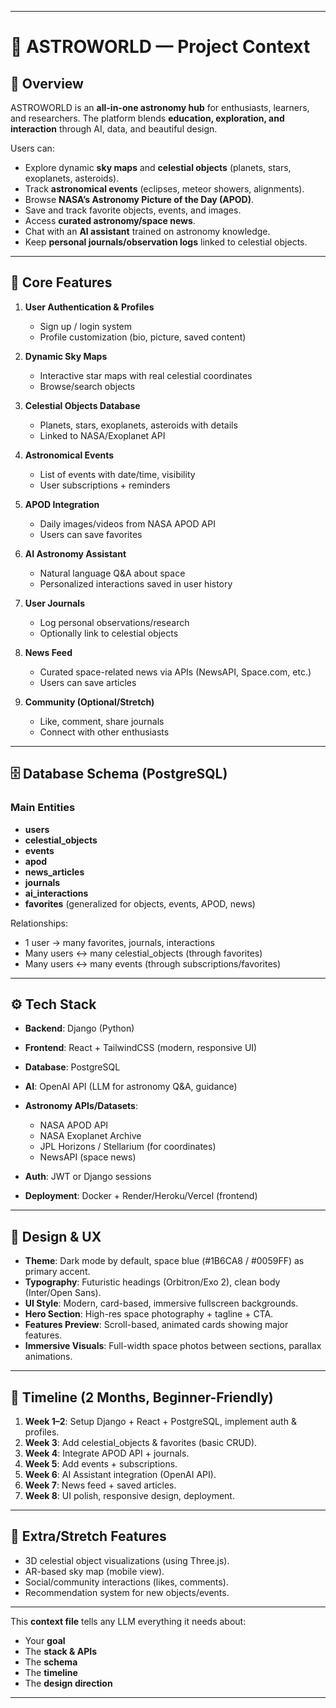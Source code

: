 

---

# 🌌 ASTROWORLD — Project Context

## 📖 Overview

ASTROWORLD is an **all-in-one astronomy hub** for enthusiasts, learners, and researchers.
The platform blends **education, exploration, and interaction** through AI, data, and beautiful design.

Users can:

* Explore dynamic **sky maps** and **celestial objects** (planets, stars, exoplanets, asteroids).
* Track **astronomical events** (eclipses, meteor showers, alignments).
* Browse **NASA’s Astronomy Picture of the Day (APOD)**.
* Save and track favorite objects, events, and images.
* Access **curated astronomy/space news**.
* Chat with an **AI assistant** trained on astronomy knowledge.
* Keep **personal journals/observation logs** linked to celestial objects.

---

## 🎯 Core Features

1. **User Authentication & Profiles**

   * Sign up / login system
   * Profile customization (bio, picture, saved content)

2. **Dynamic Sky Maps**

   * Interactive star maps with real celestial coordinates
   * Browse/search objects

3. **Celestial Objects Database**

   * Planets, stars, exoplanets, asteroids with details
   * Linked to NASA/Exoplanet API

4. **Astronomical Events**

   * List of events with date/time, visibility
   * User subscriptions + reminders

5. **APOD Integration**

   * Daily images/videos from NASA APOD API
   * Users can save favorites

6. **AI Astronomy Assistant**

   * Natural language Q\&A about space
   * Personalized interactions saved in user history

7. **User Journals**

   * Log personal observations/research
   * Optionally link to celestial objects

8. **News Feed**

   * Curated space-related news via APIs (NewsAPI, Space.com, etc.)
   * Users can save articles

9. **Community (Optional/Stretch)**

   * Like, comment, share journals
   * Connect with other enthusiasts

---

## 🗄️ Database Schema (PostgreSQL)

### Main Entities

* **users**
* **celestial\_objects**
* **events**
* **apod**
* **news\_articles**
* **journals**
* **ai\_interactions**
* **favorites** (generalized for objects, events, APOD, news)

Relationships:

* 1 user → many favorites, journals, interactions
* Many users ↔ many celestial\_objects (through favorites)
* Many users ↔ many events (through subscriptions/favorites)

---

## ⚙️ Tech Stack

* **Backend**: Django (Python)
* **Frontend**: React + TailwindCSS (modern, responsive UI)
* **Database**: PostgreSQL
* **AI**: OpenAI API (LLM for astronomy Q\&A, guidance)
* **Astronomy APIs/Datasets**:

  * NASA APOD API
  * NASA Exoplanet Archive
  * JPL Horizons / Stellarium (for coordinates)
  * NewsAPI (space news)
* **Auth**: JWT or Django sessions
* **Deployment**: Docker + Render/Heroku/Vercel (frontend)

---

## 🎨 Design & UX

* **Theme**: Dark mode by default, space blue (#1B6CA8 / #0059FF) as primary accent.
* **Typography**: Futuristic headings (Orbitron/Exo 2), clean body (Inter/Open Sans).
* **UI Style**: Modern, card-based, immersive fullscreen backgrounds.
* **Hero Section**: High-res space photography + tagline + CTA.
* **Features Preview**: Scroll-based, animated cards showing major features.
* **Immersive Visuals**: Full-width space photos between sections, parallax animations.

---

## 📅 Timeline (2 Months, Beginner-Friendly)

1. **Week 1–2**: Setup Django + React + PostgreSQL, implement auth & profiles.
2. **Week 3**: Add celestial\_objects & favorites (basic CRUD).
3. **Week 4**: Integrate APOD API + journals.
4. **Week 5**: Add events + subscriptions.
5. **Week 6**: AI Assistant integration (OpenAI API).
6. **Week 7**: News feed + saved articles.
7. **Week 8**: UI polish, responsive design, deployment.

---

## 🌟 Extra/Stretch Features

* 3D celestial object visualizations (using Three.js).
* AR-based sky map (mobile view).
* Social/community interactions (likes, comments).
* Recommendation system for new objects/events.

---

This **context file** tells any LLM everything it needs about:

* Your **goal**
* The **stack & APIs**
* The **schema**
* The **timeline**
* The **design direction**

---
